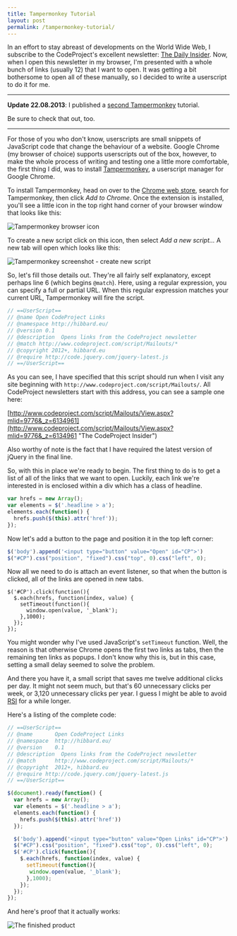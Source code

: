 ```yaml
---
title: Tampermonkey Tutorial
layout: post
permalink: /tampermonkey-tutorial/
---
```


In an effort to stay abreast of developments on the World Wide Web, I subscribe to the CodeProject's excellent newsletter: [The Daily Insider](http://www.codeproject.com/Feature/Insider/ "The Daily Insider. Know it All."). Now, when I open this newsletter in my browser, I'm presented with a whole bunch of links (usually 12) that I want to open. It was getting a bit bothersome to open all of these manually, so I decided to write a userscript to do it for me.

---

**Update 22.08.2013**: I published a [second Tampermonkey](http://hibbard.eu/tampermonkey-tutorial-2/ "Tampermonkey Tutorial (2)") tutorial.

Be sure to check that out, too.

---

For those of you who don't know, userscripts are small snippets of JavaScript code that change the behaviour of a website. Google Chrome (my browser of choice) supports userscripts out of the box, however, to make the whole process of writing and testing one a little more comfortable, the first thing I did, was to install [Tampermonkey](https://chrome.google.com/webstore/detail/tampermonkey/dhdgffkkebhmkfjojejmpbldmpobfkfo "Tampermonkey on the Google Chrome web store"), a userscript manager for Google Chrome.

To install Tampermonkey, head on over to the [Chrome web store](https://chrome.google.com/webstore/category/home "Chrome web store"), search for Tampermonkey, then click _Add to Chrome_. Once the extension is installed, you'll see a little icon in the top right hand corner of your browser window that looks like this:

![Tampermonkey browser icon](https://res.cloudinary.com/hibbard/image/upload/v1528910417/tampermonkey_icon.png "Tampermonkey browser icon")

To create a new script click on this icon, then select _Add a new script..._ A new tab will open which looks like this:

![Tampermonkey screenshot - create new script](https://res.cloudinary.com/hibbard/image/upload/v1528910435/tampermonkey_screenshot.png "Tampermonkey screenshot - create new script")

So, let's fill those details out. They're all fairly self explanatory, except perhaps line 6 (which begins `@match`). Here, using a regular expression, you can specify a full or partial URL. When this regular expression matches your current URL, Tampermonkey will fire the script.

```js
// ==UserScript==
// @name Open CodeProject Links
// @namespace http://hibbard.eu/
// @version 0.1
// @description  Opens links from the CodeProject newsletter
// @match http://www.codeproject.com/script/Mailouts/*
// @copyright 2012+, hibbard.eu
// @require http://code.jquery.com/jquery-latest.js
// ==/UserScript==
```

As you can see, I have specified that this script should run when I visit any site beginning with `http://www.codeproject.com/script/Mailouts/`. All CodeProject newsletters start with this address, you can see a sample one here:

[http://www.codeproject.com/script/Mailouts/View.aspx?mlid=9776&_z=6134961](http://www.codeproject.com/script/Mailouts/View.aspx?mlid=9776&_z=6134961 "The CodeProject Insider")

Also worthy of note is the fact that I have required the latest version of jQuery in the final line.

So, with this in place we're ready to begin. The first thing to do is to get a list of all of the links that we want to open. Luckily, each link we're interested in is enclosed within a div which has a class of headline.

```js
var hrefs = new Array();
var elements = $('.headline > a');
elements.each(function() {
  hrefs.push($(this).attr('href'));
});
```

Now let's add a button to the page and position it in the top left corner:

```js
$('body').append('<input type="button" value="Open" id="CP">')
$("#CP").css("position", "fixed").css("top", 0).css("left", 0);
```

Now all we need to do is attach an event listener, so that when the button is clicked, all of the links are opened in new tabs.

```
$('#CP').click(function(){
  $.each(hrefs, function(index, value) {
    setTimeout(function(){
      window.open(value, '_blank');
    },1000);
  });
});
```

You might wonder why I've used JavaScript's `setTimeout` function. Well, the reason is that otherwise Chrome opens the first two links as tabs, then the remaining ten links as popups. I don't know why this is, but in this case, setting a small delay seemed to solve the problem.

And there you have it, a small script that saves me twelve additional clicks per day. It might not seem much, but that's 60 unnecessary clicks per week, or 3,120 unnecessary clicks per year. I guess I might be able to avoid [RSI](http://en.wikipedia.org/wiki/Repetitive_strain_injury "Repetitive strain injury") for a while longer.

Here's a listing of the complete code:

```js
// ==UserScript==
// @name       Open CodeProject Links
// @namespace  http://hibbard.eu/
// @version    0.1
// @description  Opens links from the CodeProject newsletter
// @match      http://www.codeproject.com/script/Mailouts/*
// @copyright  2012+, hibbard.eu
// @require http://code.jquery.com/jquery-latest.js
// ==/UserScript==

$(document).ready(function() {
  var hrefs = new Array();
  var elements = $('.headline > a');
  elements.each(function() {
    hrefs.push($(this).attr('href'))
  });

  $('body').append('<input type="button" value="Open Links" id="CP">')
  $("#CP").css("position", "fixed").css("top", 0).css("left", 0);
  $('#CP').click(function(){
    $.each(hrefs, function(index, value) {
      setTimeout(function(){
       window.open(value, '_blank');
      },1000);
    });
  });
});
```

And here's proof that it actually works:

![The finished product](https://res.cloudinary.com/hibbard/image/upload/v1528910463/newsletter_with_button.png "The finished product")
